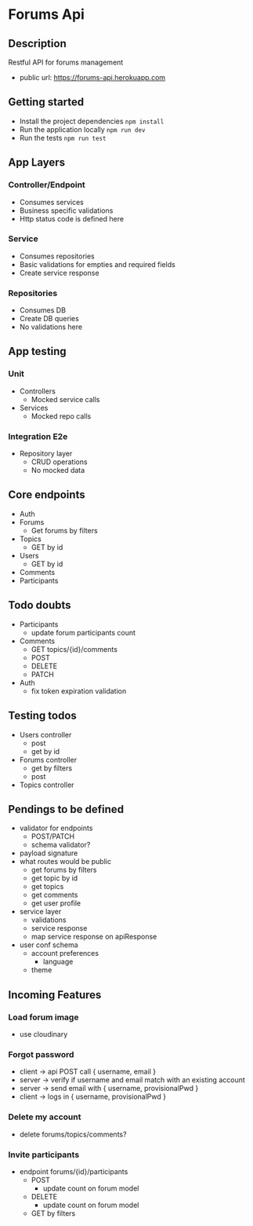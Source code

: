 # Forums Api

## Description

Restful API for forums management

- public url: https://forums-api.herokuapp.com

## Getting started

- Install the project dependencies `npm install`
- Run the application locally `npm run dev`
- Run the tests `npm run test`

## App Layers

### Controller/Endpoint

- Consumes services
- Business specific validations
- Http status code is defined here

### Service

- Consumes repositories
- Basic validations for empties and required fields
- Create service response

### Repositories

- Consumes DB
- Create DB queries
- No validations here

## App testing

### Unit

- Controllers
  - Mocked service calls
- Services
  - Mocked repo calls

### Integration E2e

- Repository layer
  - CRUD operations
  - No mocked data

## Core endpoints

- Auth
- Forums
  - Get forums by filters
- Topics
  - GET by id
- Users
  - GET by id
- Comments
- Participants

## Todo doubts

- Participants
  - update forum participants count
- Comments
  - GET topics/{id}/comments
  - POST
  - DELETE
  - PATCH
- Auth
  - fix token expiration validation

## Testing todos

- Users controller
  - post
  - get by id
- Forums controller
  - get by filters
  - post
- Topics controller

## Pendings to be defined

- validator for endpoints
  - POST/PATCH
  - schema validator?
- payload signature
- what routes would be public
  - get forums by filters
  - get topic by id
  - get topics
  - get comments
  - get user profile
- service layer
  - validations
  - service response
  - map service response on apiResponse
- user conf schema
  - account preferences
    - language
  - theme

## Incoming Features

### Load forum image

- use cloudinary

### Forgot password

- client -> api POST call { username, email }
- server -> verify if username and email match with an existing account
- server -> send email with { username, provisionalPwd }
- client -> logs in { username, provisionalPwd }

### Delete my account

- delete forums/topics/comments?

### Invite participants

- endpoint forums/{id}/participants
  - POST
    - update count on forum model
  - DELETE
    - update count on forum model
  - GET by filters
